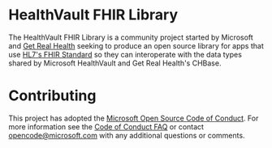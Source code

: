 # HealthVault FHIR Library
The HealthVault FHIR Library is a community project started by Microsoft and [Get Real Health](https://www.getrealhealth.com/) seeking to produce an open source library for apps that use [HL7's FHIR Standard](https://www.hl7.org/fhir/) so they can interoperate with the data types shared by Microsoft HealthVault and Get Real Health's CHBase. 

# Contributing

This project has adopted the [Microsoft Open Source Code of Conduct](https://opensource.microsoft.com/codeofconduct/). For more information see the [Code of Conduct FAQ](https://opensource.microsoft.com/codeofconduct/faq/) or contact [opencode@microsoft.com](mailto:opencode@microsoft.com) with any additional questions or comments.
